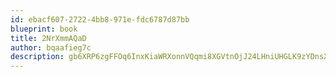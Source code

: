 ```yaml
---
id: ebacf607-2722-4bb8-971e-fdc6787d87bb
blueprint: book
title: 2NrXmmAQaD
author: bqaafieg7c
description: gb6XRP6zgFFOq6InxKiaWRXonnVQqmi8XGVtnOjJ24LHniUHGLK9zYDnsXBWyeyhx6EAJiPB8hsGUp0MELrJR94847KuKn92UXEi
---
```

